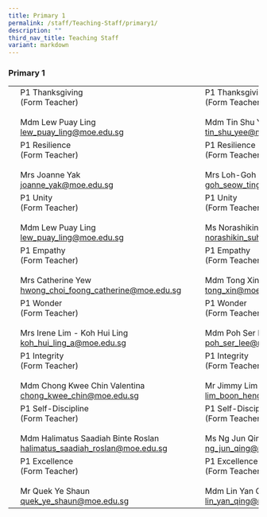 ```yaml
---
title: Primary 1
permalink: /staff/Teaching-Staff/primary1/
description: ""
third_nav_title: Teaching Staff
variant: markdown
---
```

### Primary 1

|  	|  	|  	|  	|  	|
|---	|---	|---	|---	|---	|
|  	| P1 Thanksgiving<br>(Form Teacher)<br><br> Mdm Lew Puay Ling<br>lew_puay_ling@moe.edu.sg	|   	|| P1 Thanksgiving<br>(Form Teacher)<br><br>  Mdm Tin Shu Yee<br>tin_shu_yee@moe.edu.sg	|
| 	| P1 Resilience<br>(Form Teacher)<br><br>Mrs Joanne Yak<br>joanne_yak@moe.edu.sg 	|   	| 	| P1 Resilience<br>(Form Teacher)<br><br>Mrs Loh-Goh Seow Ting<br>goh_seow_ting@moe.edu.sg 	|
| 	| P1 Unity <br>(Form Teacher)<br><br>Mdm Lew Puay Ling<br>lew_puay_ling@moe.edu.sg 	|   	|	| P1 Unity <br>(Form Teacher)<br><br>Ms Norashikin Binte Suhadi<br>norashikin_suhadi@moe.edu.sg  	|
| 	| P1 Empathy<br>(Form Teacher)<br><br>Mrs&nbsp;Catherine Yew<br>hwong_choi_foong_catherine@moe.edu.sg<br> 	|   	|| P1 Empathy<br>(Form Teacher)<br><br>Mdm Tong Xin<br>tong_xin@moe.edu.sg 	|
| 	| P1 Wonder<br>(Form Teacher)<br><br>Mrs Irene Lim - Koh Hui Ling<br>koh_hui_ling_a@moe.edu.sg 	|   	| | P1 Wonder<br>(Form Teacher)<br><br>Mdm Poh Ser Lee<br>poh_ser_lee@moe.edu.sg 	|
| 	| P1 Integrity<br>(Form Teacher)<br><br>Mdm Chong Kwee Chin Valentina<br>chong_kwee_chin@moe.edu.sg	|   	|	| P1 Integrity<br>(Form Teacher)<br><br>Mr Jimmy Lim<br>lim_boon_heng_jimmy@moe.edu.sg	|
|	| P1 Self-Discipline<br>(Form Teacher)<br><br>Mdm Halimatus Saadiah Binte Roslan<br>halimatus_saadiah_roslan@moe.edu.sg 	|    	| 	| P1 Self-Discipline<br>(Form Teacher)<br><br>Ms Ng Jun Qing<br>ng_jun_qing@moe.edu.sg 	 	|
| | P1 Excellence<br>(Form Teacher)<br><br>Mr Quek Ye Shaun<br>quek_ye_shaun@moe.edu.sg 	|   	| 	| P1 Excellence <br>(Form Teacher)<br><br>Mdm Lin Yan Qing<br>lin_yan_qing@moe.edu.sg 	|
